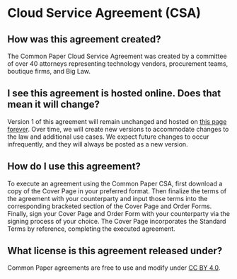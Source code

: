 # Cloud Service Agreement (CSA)

## How was this agreement created?

The Common Paper Cloud Service Agreement was created by a committee of over 40 attorneys representing technology vendors, procurement teams, boutique firms, and Big Law.

## I see this agreement is hosted online. Does that mean it will change?

Version 1 of this agreement will remain unchanged and hosted on [this page forever](https://commonpaper.com/standards/cloud-service-agreement/1.0). Over time, we will create new versions to accommodate changes to the law and additional use cases. We expect future changes to occur infrequently, and they will always be posted as a new version.

## How do I use this agreement?

To execute an agreement using the Common Paper CSA, first download a copy of the Cover Page in your preferred format. Then finalize the terms of the agreement with your counterparty and input those terms into the corresponding bracketed section of the Cover Page and Order Forms. Finally, sign your Cover Page and Order Form with your counterparty via the signing process of your choice. The Cover Page incorporates the Standard Terms by reference, completing the executed agreement.

## What license is this agreement released under?

Common Paper agreements are free to use and modify under [CC BY 4.0](https://creativecommons.org/licenses/by/4.0/).
